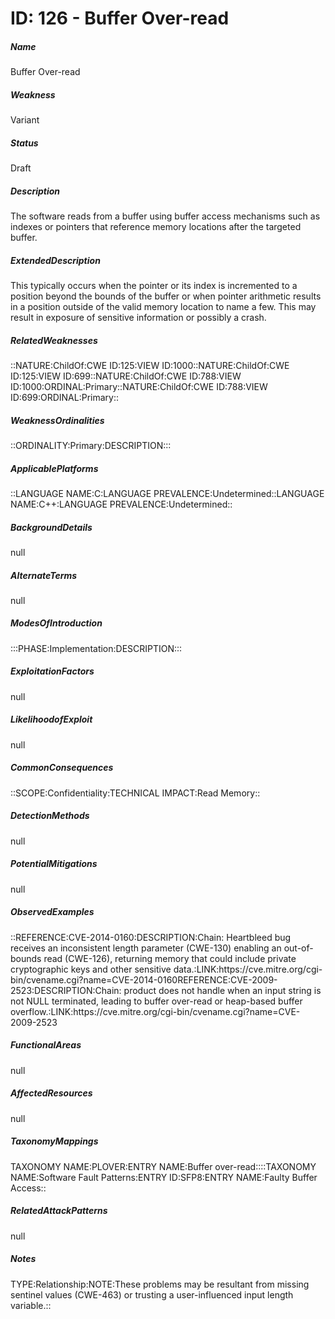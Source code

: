 # ID: 126 - Buffer Over-read
<h5>Name</h5>Buffer Over-read
<h5>Weakness</h5>Variant
<h5>Status</h5>Draft
<h5>Description</h5>The software reads from a buffer using buffer access mechanisms such as indexes or pointers that reference memory locations after the targeted buffer.
<h5>ExtendedDescription</h5>This typically occurs when the pointer or its index is incremented to a position beyond the bounds of the buffer or when pointer arithmetic results in a position outside of the valid memory location to name a few. This may result in exposure of sensitive information or possibly a crash.
<h5>RelatedWeaknesses</h5>::NATURE:ChildOf:CWE ID:125:VIEW ID:1000::NATURE:ChildOf:CWE ID:125:VIEW ID:699::NATURE:ChildOf:CWE ID:788:VIEW ID:1000:ORDINAL:Primary::NATURE:ChildOf:CWE ID:788:VIEW ID:699:ORDINAL:Primary::
<h5>WeaknessOrdinalities</h5>::ORDINALITY:Primary:DESCRIPTION:::
<h5>ApplicablePlatforms</h5>::LANGUAGE NAME:C:LANGUAGE PREVALENCE:Undetermined::LANGUAGE NAME:C++:LANGUAGE PREVALENCE:Undetermined::
<h5>BackgroundDetails</h5>null
<h5>AlternateTerms</h5>null
<h5>ModesOfIntroduction</h5>:::PHASE:Implementation:DESCRIPTION:::
<h5>ExploitationFactors</h5>null
<h5>LikelihoodofExploit</h5>null
<h5>CommonConsequences</h5>::SCOPE:Confidentiality:TECHNICAL IMPACT:Read Memory::
<h5>DetectionMethods</h5>null
<h5>PotentialMitigations</h5>null
<h5>ObservedExamples</h5>::REFERENCE:CVE-2014-0160:DESCRIPTION:Chain: Heartbleed bug receives an inconsistent length parameter (CWE-130) enabling an out-of-bounds read (CWE-126), returning memory that could include private cryptographic keys and other sensitive data.:LINK:https://cve.mitre.org/cgi-bin/cvename.cgi?name=CVE-2014-0160REFERENCE:CVE-2009-2523:DESCRIPTION:Chain: product does not handle when an input string is not NULL terminated, leading to buffer over-read or heap-based buffer overflow.:LINK:https://cve.mitre.org/cgi-bin/cvename.cgi?name=CVE-2009-2523
<h5>FunctionalAreas</h5>null
<h5>AffectedResources</h5>null
<h5>TaxonomyMappings</h5>TAXONOMY NAME:PLOVER:ENTRY NAME:Buffer over-read::::TAXONOMY NAME:Software Fault Patterns:ENTRY ID:SFP8:ENTRY NAME:Faulty Buffer Access::
<h5>RelatedAttackPatterns</h5>null
<h5>Notes</h5>TYPE:Relationship:NOTE:These problems may be resultant from missing sentinel values (CWE-463) or trusting a user-influenced input length variable.::

